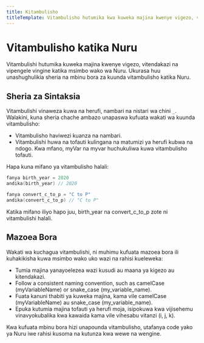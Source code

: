 ```yaml
---
title: Kitambulisho
titleTemplate: Vitambulisho hutumika kwa kuweka majina kwenye vigezo, vitendakazi na vipengele vingine katika msimbo wako wa Nuru.
---
```


# Vitambulisho katika Nuru

Vitambulishi hutumika kuweka majina kwenye vigezo, vitendakazi na vipengele vingine katika msimbo wako wa Nuru. Ukurasa huu unashughulikia sheria na mbinu bora za kuunda vitambulisho katika Nuru.

## Sheria za Sintaksia

Vitambulishi vinaweza kuwa na herufi, nambari na nistari wa chini `_`. Walakini, kuna sheria chache ambazo unapaswa kufuata wakati wa kuunda vitambulisho:

- Vitambulisho haviwezi kuanza na nambari.
- Vitambulishi huwa na tofauti kulingana na matumizi ya herufi kubwa na ndogo. Kwa mfano, myVar na myvar huchukuliwa kuwa vitambulisho tofauti.

Hapa kuna mifano ya vitambulisho halali:

```go
fanya birth_year = 2020
andika(birth_year) // 2020

fanya convert_c_to_p = "C to P"
andika(convert_c_to_p) // "C to P"
```

Katika mifano iliyo hapo juu, birth_year na convert_c_to_p zote ni vitambulishi halali.

## Mazoea Bora

Wakati wa kuchagua vitambulishi, ni muhimu kufuata mazoea bora ili kuhakikisha kuwa msimbo wako uko wazi na rahisi kueleweka:

- Tumia majina yanayoelezea wazi kusudi au maana ya kigezo au kitendakazi.
- Follow a consistent naming convention, such as camelCase (myVariableName) or snake_case (my_variable_name).
- Fuata kanuni thabiti ya kuweka majina, kama vile camelCase (myVariableName) au snake_case (my_variable_name).
- Epuka kutumia majina tofauti ya herufi moja, isipokuwa kwa vijisehemu vinavyokubalika kwa kawaida kama vile vihesabu vitanzi (i, j, k).

Kwa kufuata mbinu bora hizi unapounda vitambulisho, utafanya code yako ya Nuru iwe rahisi kusoma na kutunza kwa wewe na wengine.
